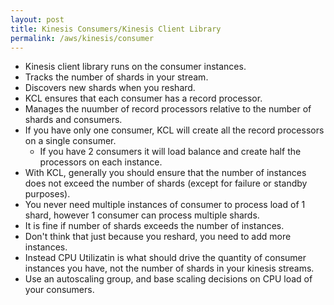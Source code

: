 ```yaml
---
layout: post
title: Kinesis Consumers/Kinesis Client Library
permalink: /aws/kinesis/consumer
---
```


- Kinesis client library runs on the consumer instances.
- Tracks the number of shards in your stream.
- Discovers new shards when you reshard.
- KCL ensures that each consumer has a record processor.
- Manages the nuumber of record processors relative to the number of shards and consumers.
- If you have only one consumer, KCL will create all the record processors on a single consumer.
  - If you have 2 consumers it will load balance and create half the processors on each instance.
- With KCL, generally you should ensure that the number of instances does not exceed the number of shards (except for failure or standby purposes).
- You never need multiple instances of consumer to process load of 1 shard, however 1 consumer can process multiple shards.
- It is fine if number of shards exceeds the number of instances.
- Don't think that just because you reshard, you need to add more instances.
- Instead CPU Utilizatin is what should drive the quantity of consumer instances you have, not the number of shards in your kinesis streams.
- Use an autoscaling group, and base scaling decisions on CPU load of your consumers.
